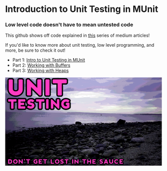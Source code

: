 # Introduction to Unit Testing in MUnit
### Low level code doesn't have to mean untested code

This github shows off code explained in [this](https://blog.devgenius.io/introduction-to-unit-testing-in-munit-4ce7e24ff3f4) series of medium articles!

If you'd like to know more about unit testing, low level programming, and more, be sure to check it out!

- Part 1: [Intro to Unit Testing in MUnit](https://blog.devgenius.io/introduction-to-unit-testing-in-munit-4ce7e24ff3f4)
- Part 2: [Working with Buffers](https://blog.devgenius.io/learning-to-test-buffers-in-mips-a43f10393f86)
- Part 3: [Working with Heaps](https://blog.devgenius.io/utilizing-the-heap-in-assembly-1f10011cdc1b)

<img src="unittesting.png" />
